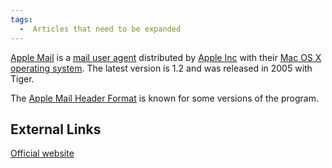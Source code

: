 ```yaml
---
tags:
  -  Articles that need to be expanded
---
```

[Apple Mail](apple_mail.md) is a [mail user
agent](mail_user_agent.md) distributed by [Apple
Inc](apple_inc.md) with their [Mac OS X](mac_os_x.md)
[operating system](operating_system.md). The latest version is
1.2 and was released in 2005 with Tiger.

The [Apple Mail Header Format](apple_mail_header_format.md) is
known for some versions of the program.

## External Links

[Official website](http://www.apple.com/macosx/features/mail/)
